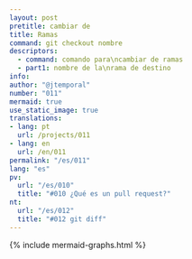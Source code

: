 ```yaml
---
layout: post
pretitle: cambiar de
title: Ramas
command: git checkout nombre
descriptors:
  - command: comando para\ncambiar de ramas
  - part1: nombre de la\nrama de destino
info:
author: "@jtemporal"
number: "011"
mermaid: true
use_static_image: true
translations:
- lang: pt
  url: /projects/011
- lang: en
  url: /en/011
permalink: "/es/011"
lang: "es"
pv:
  url: "/es/010"
  title: "#010 ¿Qué es un pull request?"
nt:
  url: "/es/012"
  title: "#012 git diff"
---
```


{% include mermaid-graphs.html %}